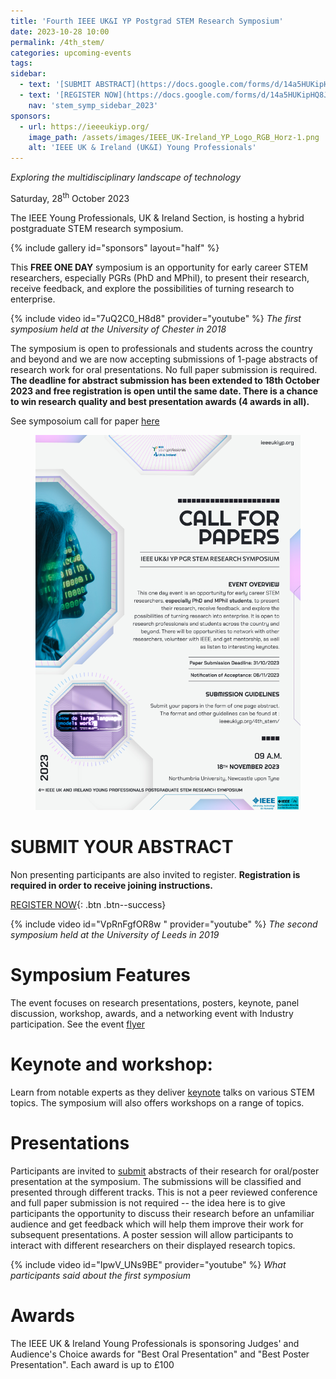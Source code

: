 ```yaml
---
title: 'Fourth IEEE UK&I YP Postgrad STEM Research Symposium'
date: 2023-10-28 10:00
permalink: /4th_stem/
categories: upcoming-events
tags:
sidebar:
  - text: '[SUBMIT ABSTRACT](https://docs.google.com/forms/d/14a5HUKipHQ8JKVHjiPbfj4F5vDLkF4p--VzIGqOMnRU/viewform){: .btn .btn--success}'
  - text: '[REGISTER NOW](https://docs.google.com/forms/d/14a5HUKipHQ8JKVHjiPbfj4F5vDLkF4p--VzIGqOMnRU/viewform){: .btn .btn--success}'
    nav: 'stem_symp_sidebar_2023'
sponsors:
  - url: https://ieeeukiyp.org/
    image_path: /assets/images/IEEE_UK-Ireland_YP_Logo_RGB_Horz-1.png
    alt: 'IEEE UK & Ireland (UK&I) Young Professionals'
---
```


_Exploring the multidisciplinary landscape of technology_

Saturday, 28<sup>th</sup> October 2023

The IEEE Young Professionals, UK & Ireland Section, is hosting a hybrid postgraduate STEM research symposium.

{% include gallery id="sponsors" layout="half" %}

This **FREE ONE DAY** symposium is an opportunity for early career STEM researchers, especially PGRs (PhD and MPhil), to present their research, receive feedback, and explore the possibilities of turning research to enterprise.

{% include video id="7uQ2C0_H8d8" provider="youtube" %}
_The first symposium held at the University of Chester in 2018_

The symposium is open to professionals and students across the country and beyond and we are now accepting submissions of 1-page abstracts of research work for oral presentations. No full paper submission is required. **The deadline for abstract submission has been extended to 18th October 2023 and free registration is open until the same date. There is a chance to win research quality and best presentation awards (4 awards in all).**

See symposoium call for paper [here](/assets/images/4th_stem/4thstemcfp.jpg) 
<figure>
	<img src="/assets/images/4th_stem/4thstemcfp.jpg">
</figure>


# SUBMIT YOUR ABSTRACT

Non presenting participants are also invited to register. **Registration is required in order to receive joining instructions.**

[REGISTER NOW](https://docs.google.com/forms/d/14a5HUKipHQ8JKVHjiPbfj4F5vDLkF4p--VzIGqOMnRU/viewform){: .btn .btn--success}

{% include video id="VpRnFgfOR8w " provider="youtube" %}
_The second symposium held at the University of Leeds in 2019_

# Symposium Features

The event focuses on research presentations, posters, keynote, panel discussion, workshop, awards, and a networking event with Industry participation. See the event [flyer](assets/images/4th_stem/flyerland.jpeg)

# Keynote and workshop:

Learn from notable experts as they deliver [keynote](https://ieeeukiyp.org/) talks on various STEM topics. The symposium will also offers workshops on a range of topics.

# Presentations

Participants are invited to [submit](https://docs.google.com/forms/d/14a5HUKipHQ8JKVHjiPbfj4F5vDLkF4p--VzIGqOMnRU/viewform) abstracts of their research for oral/poster presentation at the symposium. The submissions will be classified and presented through different tracks. This is not a peer reviewed conference and full paper submission is not required -- the idea here is to give participants the opportunity to discuss their research before an unfamiliar audience and get feedback which will help them improve their work for subsequent presentations. A poster session will allow participants to interact with different researchers on their displayed research topics.

{% include video id="IpwV_UNs9BE" provider="youtube" %}
_What participants said about the first symposium_


# Awards

The IEEE UK & Ireland Young Professionals is sponsoring Judges' and Audience's Choice awards for "Best Oral Presentation" and "Best Poster Presentation". Each award is up to £100
